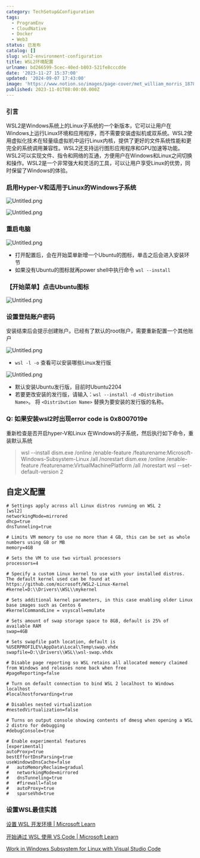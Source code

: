 ```yaml
---
category: TechSetup&Configuration
tags:
  - ProgramEnv
  - CloudNative
  - Docker
  - Web3
status: 已发布
catalog: []
slug: wsl2-environment-configuration
title: WSL2环境配置
urlname: bd266599-5cec-40ed-b803-521fe8cccdde
date: '2023-11-27 15:37:00'
updated: '2024-09-07 17:43:00'
image: 'https://www.notion.so/images/page-cover/met_william_morris_1878.jpg'
published: 2023-11-01T08:00:00.000Z
---
```


### 引言


WSL2是Windows系统上的Linux子系统的一个新版本，它可以让用户在Windows上运行Linux环境和应用程序，而不需要安装虚拟机或双系统。WSL2使用虚拟化技术在轻量级虚拟机中运行Linux内核，提供了更好的文件系统性能和更完全的系统调用兼容性。WSL2还支持运行图形应用程序和GPU加速等功能。WSL2可以实现文件、指令和网络的互通，方便用户在Windows和Linux之间切换和操作。WSL2是一个非常强大和灵活的工具，可以让用户享受Linux的优势，同时保留了Windows的体验。


### 启用Hyper-V和适用于Linux的Windows子系统


![Untitled.png](https://prod-files-secure.s3.us-west-2.amazonaws.com/5d24fe63-e567-4804-86f9-9fdc62e13082/62efe4d1-37d6-4606-a7b8-34dcd63ff38a/Untitled.png?X-Amz-Algorithm=AWS4-HMAC-SHA256&X-Amz-Content-Sha256=UNSIGNED-PAYLOAD&X-Amz-Credential=ASIAZI2LB4663UPZNPXJ%2F20250130%2Fus-west-2%2Fs3%2Faws4_request&X-Amz-Date=20250130T213304Z&X-Amz-Expires=3600&X-Amz-Security-Token=IQoJb3JpZ2luX2VjEKX%2F%2F%2F%2F%2F%2F%2F%2F%2F%2FwEaCXVzLXdlc3QtMiJHMEUCIQDse7bE6rTlaZTLTbaHoXmCBGHiGLKSCgKbd%2BGBAUwzUAIgcQ37piRDfjVAp1emFqyzQJKT8PrC0mifQ03peQpEBS8qiAQIrv%2F%2F%2F%2F%2F%2F%2F%2F%2F%2FARAAGgw2Mzc0MjMxODM4MDUiDLuPT%2Fqjf4A99XScvyrcA%2BUhyK2kPaEDzBMmdDpC%2F6nit%2F4Sh%2FPWzfxhZl5BrzNLdd5LoYMZF6m%2FUEG6lVT77i%2F4u4OI7bsvWH3u7pHwht3NkRhVjMsQ7aRxMG%2FXaMutQcDSdvrCD2M2kfqBbBpilPQJ3fcGOkQl1zZOek7jsGIqW0qBAovF%2FVAnTEE10GKhljc1X6MyILj9q8Ne5tjNRaINWGUcCu8qWPE9q0rj%2BjQf5Zf0X0tcLEjORqoZ0T%2B9R9SHoOVs34CGG9N6xvAphXwKJAk8XcgjgL%2FdcX%2B1coePc9zvSnczeS5bkN28S2A0crRx1Yhn8oG4Bo1tEy2uwZjFt8xyDtZW3GieOxvT%2FnVC6%2Fk5%2F3bxzeAxgRYb%2BrgCB3mlGpfzZQaPwRPmKmXni%2FDzlOD6SkbPa1YfQ%2FQBU%2FrFmHLTmUOQd92WY5Fd3D6D%2FnWFTj0akjkPubg%2FTSQGrUZhQ0vg7oA7En5%2BALQCs5LZVgq5sg5KDKdX0wPj8vQrEBmcGpc1IvMyOdlDqMLXDRAwsh4nSkm6pPIbLRFoWpBCNCG6HZ%2FjkXr83Blc62MPdEgP3bxoxLB9%2FxotSbK73hlNsiwVuG3lT%2BXA9AFxwF%2FSkac5VNzprhuDv7Es2QypqFC7NEepfbmpVRB7MMHF77wGOqUBMxvQRyKP%2B%2BAgGGX%2FHD03kbpTrSfKE1q6%2BqWJIeKVLda6feerNb7Mzv7akGZfhFb%2F5MOR2sThVDgiUkwvqTz78RLcKYdvVnS2yBy0EkzG0EzrUgeOmxDVY7ePSSUdbuLBTqlH68Om%2BLfW3MXXAaFJNo1QbHqnQ1DtN34GQbH2J4HkIx86Hujwvk%2Bk1V8QlhNZ5dzniM4ZTV9EcT5yeAT3xV1cBks6&X-Amz-Signature=cad14dfa959b21f6bbc431e64b512b5df36bd1a4373cdcef468afbea7f93a9b6&X-Amz-SignedHeaders=host&x-id=GetObject)


![Untitled.png](https://prod-files-secure.s3.us-west-2.amazonaws.com/5d24fe63-e567-4804-86f9-9fdc62e13082/74866fe6-9ce5-4055-94c5-4900f6f5ff8b/Untitled.png?X-Amz-Algorithm=AWS4-HMAC-SHA256&X-Amz-Content-Sha256=UNSIGNED-PAYLOAD&X-Amz-Credential=ASIAZI2LB4663UPZNPXJ%2F20250130%2Fus-west-2%2Fs3%2Faws4_request&X-Amz-Date=20250130T213304Z&X-Amz-Expires=3600&X-Amz-Security-Token=IQoJb3JpZ2luX2VjEKX%2F%2F%2F%2F%2F%2F%2F%2F%2F%2FwEaCXVzLXdlc3QtMiJHMEUCIQDse7bE6rTlaZTLTbaHoXmCBGHiGLKSCgKbd%2BGBAUwzUAIgcQ37piRDfjVAp1emFqyzQJKT8PrC0mifQ03peQpEBS8qiAQIrv%2F%2F%2F%2F%2F%2F%2F%2F%2F%2FARAAGgw2Mzc0MjMxODM4MDUiDLuPT%2Fqjf4A99XScvyrcA%2BUhyK2kPaEDzBMmdDpC%2F6nit%2F4Sh%2FPWzfxhZl5BrzNLdd5LoYMZF6m%2FUEG6lVT77i%2F4u4OI7bsvWH3u7pHwht3NkRhVjMsQ7aRxMG%2FXaMutQcDSdvrCD2M2kfqBbBpilPQJ3fcGOkQl1zZOek7jsGIqW0qBAovF%2FVAnTEE10GKhljc1X6MyILj9q8Ne5tjNRaINWGUcCu8qWPE9q0rj%2BjQf5Zf0X0tcLEjORqoZ0T%2B9R9SHoOVs34CGG9N6xvAphXwKJAk8XcgjgL%2FdcX%2B1coePc9zvSnczeS5bkN28S2A0crRx1Yhn8oG4Bo1tEy2uwZjFt8xyDtZW3GieOxvT%2FnVC6%2Fk5%2F3bxzeAxgRYb%2BrgCB3mlGpfzZQaPwRPmKmXni%2FDzlOD6SkbPa1YfQ%2FQBU%2FrFmHLTmUOQd92WY5Fd3D6D%2FnWFTj0akjkPubg%2FTSQGrUZhQ0vg7oA7En5%2BALQCs5LZVgq5sg5KDKdX0wPj8vQrEBmcGpc1IvMyOdlDqMLXDRAwsh4nSkm6pPIbLRFoWpBCNCG6HZ%2FjkXr83Blc62MPdEgP3bxoxLB9%2FxotSbK73hlNsiwVuG3lT%2BXA9AFxwF%2FSkac5VNzprhuDv7Es2QypqFC7NEepfbmpVRB7MMHF77wGOqUBMxvQRyKP%2B%2BAgGGX%2FHD03kbpTrSfKE1q6%2BqWJIeKVLda6feerNb7Mzv7akGZfhFb%2F5MOR2sThVDgiUkwvqTz78RLcKYdvVnS2yBy0EkzG0EzrUgeOmxDVY7ePSSUdbuLBTqlH68Om%2BLfW3MXXAaFJNo1QbHqnQ1DtN34GQbH2J4HkIx86Hujwvk%2Bk1V8QlhNZ5dzniM4ZTV9EcT5yeAT3xV1cBks6&X-Amz-Signature=c19d0fcd2a4aa6b36bd57763d9b16ad0e881e85a48fa3c722ee890ba335ffa00&X-Amz-SignedHeaders=host&x-id=GetObject)


### 重启电脑


![Untitled.png](https://prod-files-secure.s3.us-west-2.amazonaws.com/5d24fe63-e567-4804-86f9-9fdc62e13082/ed8ca255-2fda-4c1b-9b1a-f1896300e8e7/Untitled.png?X-Amz-Algorithm=AWS4-HMAC-SHA256&X-Amz-Content-Sha256=UNSIGNED-PAYLOAD&X-Amz-Credential=ASIAZI2LB4663UPZNPXJ%2F20250130%2Fus-west-2%2Fs3%2Faws4_request&X-Amz-Date=20250130T213304Z&X-Amz-Expires=3600&X-Amz-Security-Token=IQoJb3JpZ2luX2VjEKX%2F%2F%2F%2F%2F%2F%2F%2F%2F%2FwEaCXVzLXdlc3QtMiJHMEUCIQDse7bE6rTlaZTLTbaHoXmCBGHiGLKSCgKbd%2BGBAUwzUAIgcQ37piRDfjVAp1emFqyzQJKT8PrC0mifQ03peQpEBS8qiAQIrv%2F%2F%2F%2F%2F%2F%2F%2F%2F%2FARAAGgw2Mzc0MjMxODM4MDUiDLuPT%2Fqjf4A99XScvyrcA%2BUhyK2kPaEDzBMmdDpC%2F6nit%2F4Sh%2FPWzfxhZl5BrzNLdd5LoYMZF6m%2FUEG6lVT77i%2F4u4OI7bsvWH3u7pHwht3NkRhVjMsQ7aRxMG%2FXaMutQcDSdvrCD2M2kfqBbBpilPQJ3fcGOkQl1zZOek7jsGIqW0qBAovF%2FVAnTEE10GKhljc1X6MyILj9q8Ne5tjNRaINWGUcCu8qWPE9q0rj%2BjQf5Zf0X0tcLEjORqoZ0T%2B9R9SHoOVs34CGG9N6xvAphXwKJAk8XcgjgL%2FdcX%2B1coePc9zvSnczeS5bkN28S2A0crRx1Yhn8oG4Bo1tEy2uwZjFt8xyDtZW3GieOxvT%2FnVC6%2Fk5%2F3bxzeAxgRYb%2BrgCB3mlGpfzZQaPwRPmKmXni%2FDzlOD6SkbPa1YfQ%2FQBU%2FrFmHLTmUOQd92WY5Fd3D6D%2FnWFTj0akjkPubg%2FTSQGrUZhQ0vg7oA7En5%2BALQCs5LZVgq5sg5KDKdX0wPj8vQrEBmcGpc1IvMyOdlDqMLXDRAwsh4nSkm6pPIbLRFoWpBCNCG6HZ%2FjkXr83Blc62MPdEgP3bxoxLB9%2FxotSbK73hlNsiwVuG3lT%2BXA9AFxwF%2FSkac5VNzprhuDv7Es2QypqFC7NEepfbmpVRB7MMHF77wGOqUBMxvQRyKP%2B%2BAgGGX%2FHD03kbpTrSfKE1q6%2BqWJIeKVLda6feerNb7Mzv7akGZfhFb%2F5MOR2sThVDgiUkwvqTz78RLcKYdvVnS2yBy0EkzG0EzrUgeOmxDVY7ePSSUdbuLBTqlH68Om%2BLfW3MXXAaFJNo1QbHqnQ1DtN34GQbH2J4HkIx86Hujwvk%2Bk1V8QlhNZ5dzniM4ZTV9EcT5yeAT3xV1cBks6&X-Amz-Signature=50d069317238becca249e2ed76b893bfffe897216f835650e759eaecbdf5dc9c&X-Amz-SignedHeaders=host&x-id=GetObject)

- 打开配置后，会在开始菜单新增一个Ubuntu的图标，单击之后会进入安装环节
- 如果没有Ubuntu的图标就再power shell中执行命令 `wsl --install`

### 【开始菜单】点击Ubuntu图标


![Untitled.png](https://prod-files-secure.s3.us-west-2.amazonaws.com/5d24fe63-e567-4804-86f9-9fdc62e13082/d7415a12-f453-43fe-a604-a208d85638a3/Untitled.png?X-Amz-Algorithm=AWS4-HMAC-SHA256&X-Amz-Content-Sha256=UNSIGNED-PAYLOAD&X-Amz-Credential=ASIAZI2LB4663UPZNPXJ%2F20250130%2Fus-west-2%2Fs3%2Faws4_request&X-Amz-Date=20250130T213304Z&X-Amz-Expires=3600&X-Amz-Security-Token=IQoJb3JpZ2luX2VjEKX%2F%2F%2F%2F%2F%2F%2F%2F%2F%2FwEaCXVzLXdlc3QtMiJHMEUCIQDse7bE6rTlaZTLTbaHoXmCBGHiGLKSCgKbd%2BGBAUwzUAIgcQ37piRDfjVAp1emFqyzQJKT8PrC0mifQ03peQpEBS8qiAQIrv%2F%2F%2F%2F%2F%2F%2F%2F%2F%2FARAAGgw2Mzc0MjMxODM4MDUiDLuPT%2Fqjf4A99XScvyrcA%2BUhyK2kPaEDzBMmdDpC%2F6nit%2F4Sh%2FPWzfxhZl5BrzNLdd5LoYMZF6m%2FUEG6lVT77i%2F4u4OI7bsvWH3u7pHwht3NkRhVjMsQ7aRxMG%2FXaMutQcDSdvrCD2M2kfqBbBpilPQJ3fcGOkQl1zZOek7jsGIqW0qBAovF%2FVAnTEE10GKhljc1X6MyILj9q8Ne5tjNRaINWGUcCu8qWPE9q0rj%2BjQf5Zf0X0tcLEjORqoZ0T%2B9R9SHoOVs34CGG9N6xvAphXwKJAk8XcgjgL%2FdcX%2B1coePc9zvSnczeS5bkN28S2A0crRx1Yhn8oG4Bo1tEy2uwZjFt8xyDtZW3GieOxvT%2FnVC6%2Fk5%2F3bxzeAxgRYb%2BrgCB3mlGpfzZQaPwRPmKmXni%2FDzlOD6SkbPa1YfQ%2FQBU%2FrFmHLTmUOQd92WY5Fd3D6D%2FnWFTj0akjkPubg%2FTSQGrUZhQ0vg7oA7En5%2BALQCs5LZVgq5sg5KDKdX0wPj8vQrEBmcGpc1IvMyOdlDqMLXDRAwsh4nSkm6pPIbLRFoWpBCNCG6HZ%2FjkXr83Blc62MPdEgP3bxoxLB9%2FxotSbK73hlNsiwVuG3lT%2BXA9AFxwF%2FSkac5VNzprhuDv7Es2QypqFC7NEepfbmpVRB7MMHF77wGOqUBMxvQRyKP%2B%2BAgGGX%2FHD03kbpTrSfKE1q6%2BqWJIeKVLda6feerNb7Mzv7akGZfhFb%2F5MOR2sThVDgiUkwvqTz78RLcKYdvVnS2yBy0EkzG0EzrUgeOmxDVY7ePSSUdbuLBTqlH68Om%2BLfW3MXXAaFJNo1QbHqnQ1DtN34GQbH2J4HkIx86Hujwvk%2Bk1V8QlhNZ5dzniM4ZTV9EcT5yeAT3xV1cBks6&X-Amz-Signature=aef1c728d94ef1b81cd3722026a9830c2929fd1708303189e9eff1c2716f87ee&X-Amz-SignedHeaders=host&x-id=GetObject)


### 设置登陆账户密码


安装结束后会提示创建账户。已经有了默认的root账户，需要重新配置一个其他账户


![Untitled.png](https://prod-files-secure.s3.us-west-2.amazonaws.com/5d24fe63-e567-4804-86f9-9fdc62e13082/bb38a6ce-031e-4122-9787-de509d2240bf/Untitled.png?X-Amz-Algorithm=AWS4-HMAC-SHA256&X-Amz-Content-Sha256=UNSIGNED-PAYLOAD&X-Amz-Credential=ASIAZI2LB4663UPZNPXJ%2F20250130%2Fus-west-2%2Fs3%2Faws4_request&X-Amz-Date=20250130T213304Z&X-Amz-Expires=3600&X-Amz-Security-Token=IQoJb3JpZ2luX2VjEKX%2F%2F%2F%2F%2F%2F%2F%2F%2F%2FwEaCXVzLXdlc3QtMiJHMEUCIQDse7bE6rTlaZTLTbaHoXmCBGHiGLKSCgKbd%2BGBAUwzUAIgcQ37piRDfjVAp1emFqyzQJKT8PrC0mifQ03peQpEBS8qiAQIrv%2F%2F%2F%2F%2F%2F%2F%2F%2F%2FARAAGgw2Mzc0MjMxODM4MDUiDLuPT%2Fqjf4A99XScvyrcA%2BUhyK2kPaEDzBMmdDpC%2F6nit%2F4Sh%2FPWzfxhZl5BrzNLdd5LoYMZF6m%2FUEG6lVT77i%2F4u4OI7bsvWH3u7pHwht3NkRhVjMsQ7aRxMG%2FXaMutQcDSdvrCD2M2kfqBbBpilPQJ3fcGOkQl1zZOek7jsGIqW0qBAovF%2FVAnTEE10GKhljc1X6MyILj9q8Ne5tjNRaINWGUcCu8qWPE9q0rj%2BjQf5Zf0X0tcLEjORqoZ0T%2B9R9SHoOVs34CGG9N6xvAphXwKJAk8XcgjgL%2FdcX%2B1coePc9zvSnczeS5bkN28S2A0crRx1Yhn8oG4Bo1tEy2uwZjFt8xyDtZW3GieOxvT%2FnVC6%2Fk5%2F3bxzeAxgRYb%2BrgCB3mlGpfzZQaPwRPmKmXni%2FDzlOD6SkbPa1YfQ%2FQBU%2FrFmHLTmUOQd92WY5Fd3D6D%2FnWFTj0akjkPubg%2FTSQGrUZhQ0vg7oA7En5%2BALQCs5LZVgq5sg5KDKdX0wPj8vQrEBmcGpc1IvMyOdlDqMLXDRAwsh4nSkm6pPIbLRFoWpBCNCG6HZ%2FjkXr83Blc62MPdEgP3bxoxLB9%2FxotSbK73hlNsiwVuG3lT%2BXA9AFxwF%2FSkac5VNzprhuDv7Es2QypqFC7NEepfbmpVRB7MMHF77wGOqUBMxvQRyKP%2B%2BAgGGX%2FHD03kbpTrSfKE1q6%2BqWJIeKVLda6feerNb7Mzv7akGZfhFb%2F5MOR2sThVDgiUkwvqTz78RLcKYdvVnS2yBy0EkzG0EzrUgeOmxDVY7ePSSUdbuLBTqlH68Om%2BLfW3MXXAaFJNo1QbHqnQ1DtN34GQbH2J4HkIx86Hujwvk%2Bk1V8QlhNZ5dzniM4ZTV9EcT5yeAT3xV1cBks6&X-Amz-Signature=fa5a2196ce4a8c28c124152f8325966e6d08d7b3543f07b6d13f13d7147ede26&X-Amz-SignedHeaders=host&x-id=GetObject)

- `wsl -l -o` 查看可以安装哪些Linux发行版

![Untitled.png](https://prod-files-secure.s3.us-west-2.amazonaws.com/5d24fe63-e567-4804-86f9-9fdc62e13082/4b4e5e2f-4e13-4651-8884-559a62c38137/Untitled.png?X-Amz-Algorithm=AWS4-HMAC-SHA256&X-Amz-Content-Sha256=UNSIGNED-PAYLOAD&X-Amz-Credential=ASIAZI2LB4663UPZNPXJ%2F20250130%2Fus-west-2%2Fs3%2Faws4_request&X-Amz-Date=20250130T213304Z&X-Amz-Expires=3600&X-Amz-Security-Token=IQoJb3JpZ2luX2VjEKX%2F%2F%2F%2F%2F%2F%2F%2F%2F%2FwEaCXVzLXdlc3QtMiJHMEUCIQDse7bE6rTlaZTLTbaHoXmCBGHiGLKSCgKbd%2BGBAUwzUAIgcQ37piRDfjVAp1emFqyzQJKT8PrC0mifQ03peQpEBS8qiAQIrv%2F%2F%2F%2F%2F%2F%2F%2F%2F%2FARAAGgw2Mzc0MjMxODM4MDUiDLuPT%2Fqjf4A99XScvyrcA%2BUhyK2kPaEDzBMmdDpC%2F6nit%2F4Sh%2FPWzfxhZl5BrzNLdd5LoYMZF6m%2FUEG6lVT77i%2F4u4OI7bsvWH3u7pHwht3NkRhVjMsQ7aRxMG%2FXaMutQcDSdvrCD2M2kfqBbBpilPQJ3fcGOkQl1zZOek7jsGIqW0qBAovF%2FVAnTEE10GKhljc1X6MyILj9q8Ne5tjNRaINWGUcCu8qWPE9q0rj%2BjQf5Zf0X0tcLEjORqoZ0T%2B9R9SHoOVs34CGG9N6xvAphXwKJAk8XcgjgL%2FdcX%2B1coePc9zvSnczeS5bkN28S2A0crRx1Yhn8oG4Bo1tEy2uwZjFt8xyDtZW3GieOxvT%2FnVC6%2Fk5%2F3bxzeAxgRYb%2BrgCB3mlGpfzZQaPwRPmKmXni%2FDzlOD6SkbPa1YfQ%2FQBU%2FrFmHLTmUOQd92WY5Fd3D6D%2FnWFTj0akjkPubg%2FTSQGrUZhQ0vg7oA7En5%2BALQCs5LZVgq5sg5KDKdX0wPj8vQrEBmcGpc1IvMyOdlDqMLXDRAwsh4nSkm6pPIbLRFoWpBCNCG6HZ%2FjkXr83Blc62MPdEgP3bxoxLB9%2FxotSbK73hlNsiwVuG3lT%2BXA9AFxwF%2FSkac5VNzprhuDv7Es2QypqFC7NEepfbmpVRB7MMHF77wGOqUBMxvQRyKP%2B%2BAgGGX%2FHD03kbpTrSfKE1q6%2BqWJIeKVLda6feerNb7Mzv7akGZfhFb%2F5MOR2sThVDgiUkwvqTz78RLcKYdvVnS2yBy0EkzG0EzrUgeOmxDVY7ePSSUdbuLBTqlH68Om%2BLfW3MXXAaFJNo1QbHqnQ1DtN34GQbH2J4HkIx86Hujwvk%2Bk1V8QlhNZ5dzniM4ZTV9EcT5yeAT3xV1cBks6&X-Amz-Signature=6ee0b25692677e10b4771faa6dfe24a69ce8e02d5bf45808c315656cbb59bad8&X-Amz-SignedHeaders=host&x-id=GetObject)

- 默认安装Ubuntu发行版，目前时Ubuntu2204
- 若要更改安装的发行版，请输入：`wsl --install -d <Distribution Name>`。 将 `<Distribution Name>` 替换为要安装的发行版的名称。

### Q: 如果安装wsl2时出现error code is 0x8007019e


重新检查是否开启hyper-V和Linux 在Windows的子系统，然后执行如下命令，重装默认系统

> wsl --install
> dism.exe /online /enable-feature /featurename:Microsoft-Windows-Subsystem-Linux /all /norestart
> dism.exe /online /enable-feature /featurename:VirtualMachinePlatform /all /norestart
> wsl --set-default-version 2

## 自定义配置


```shell
# Settings apply across all Linux distros running on WSL 2
[wsl2]
networkingMode=mirrored
dhcp=true
dnsTunneling=true

# Limits VM memory to use no more than 4 GB, this can be set as whole numbers using GB or MB
memory=4GB 

# Sets the VM to use two virtual processors
processors=4

# Specify a custom Linux kernel to use with your installed distros. The default kernel used can be found at https://github.com/microsoft/WSL2-Linux-Kernel
#kernel=D:\\Drivers\\WSL\\mykernel

# Sets additional kernel parameters, in this case enabling older Linux base images such as Centos 6
#kernelCommandLine = vsyscall=emulate

# Sets amount of swap storage space to 8GB, default is 25% of available RAM
swap=4GB

# Sets swapfile path location, default is %USERPROFILE%\AppData\Local\Temp\swap.vhdx
swapfile=D:\\Drivers\\WSL\\wsl-swap.vhdx

# Disable page reporting so WSL retains all allocated memory claimed from Windows and releases none back when free
#pageReporting=false

# Turn on default connection to bind WSL 2 localhost to Windows localhost
#localhostforwarding=true

# Disables nested virtualization
#nestedVirtualization=false

# Turns on output console showing contents of dmesg when opening a WSL 2 distro for debugging
#debugConsole=true

# Enable experimental features
[experimental]
autoProxy=true
bestEffortDnsParsing=true
useWindowsDnsCache=false
#   autoMemoryReclaim=gradual
#   networkingMode=mirrored
#   dnsTunneling=true
#   #firewall=false
#   autoProxy=true
#   sparseVhd=true
```


### 设置WSL最佳实践


[设置 WSL 开发环境 | Microsoft Learn](https://learn.microsoft.com/zh-cn/windows/wsl/setup/environment#set-up-your-linux-username-and-password)


[开始通过 WSL 使用 VS Code | Microsoft Learn](https://learn.microsoft.com/zh-cn/windows/wsl/tutorials/wsl-vscode)


[Work in Windows Subsystem for Linux with Visual Studio Code](https://code.visualstudio.com/docs/remote/wsl-tutorial)


